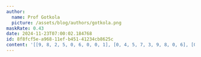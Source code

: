 ```yaml
---
author:
  name: Prof Gotkola
  picture: /assets/blog/authors/gotkola.png
maskRate: 0.43
date: 2024-11-23T07:00:02.184768
id: 8f8fcf5e-a968-11ef-b451-41234cb8625c
content: '[[9, 8, 2, 5, 0, 6, 0, 0, 1], [0, 4, 5, 7, 3, 9, 8, 0, 6], [0, 6, 3, 0, 2, 0, 5, 9, 4], [0, 0, 0, 0, 0, 3, 2, 0, 0], [0, 5, 7, 0, 0, 0, 0, 8, 0], [8, 3, 0, 9, 0, 2, 0, 1, 5], [3, 0, 0, 0, 8, 1, 0, 0, 0], [6, 0, 1, 4, 9, 5, 7, 3, 8], [0, 9, 8, 3, 6, 0, 0, 4, 2]]'
---
```

